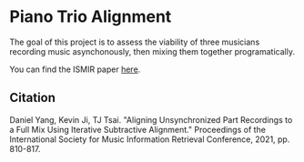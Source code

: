 # Piano Trio Alignment

The goal of this project is to assess the viability of three musicians recording music asynchonously, then mixing them together programatically.

You can find the ISMIR paper [here](https://drive.google.com/file/d/18op1-lYrzVXyY7I8zYDGxSMDB_NAZRok/view?usp=sharing).

## Citation

Daniel Yang, Kevin Ji, TJ Tsai. "Aligning Unsynchronized Part Recordings to a Full Mix Using Iterative Subtractive Alignment." Proceedings of the International Society for Music Information Retrieval Conference, 2021, pp. 810-817.


